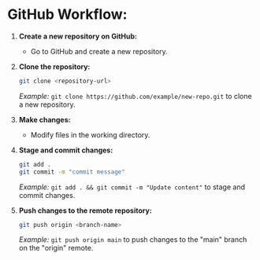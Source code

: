 # **GitHub Workflow:**

1. **Create a new repository on GitHub:**
   - Go to GitHub and create a new repository.

2. **Clone the repository:**
   ```bash
   git clone <repository-url>
   ```
   *Example:* `git clone https://github.com/example/new-repo.git` to clone a new repository.

3. **Make changes:**
   - Modify files in the working directory.

4. **Stage and commit changes:**
   ```bash
   git add .
   git commit -m "commit message"
   ```
   *Example:* `git add . && git commit -m "Update content"` to stage and commit changes.

5. **Push changes to the remote repository:**
   ```bash
   git push origin <branch-name>
   ```
   *Example:* `git push origin main` to push changes to the "main" branch on the "origin" remote.
